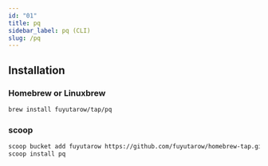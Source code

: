```yaml
---
id: "01"
title: pq
sidebar_label: pq (CLI)
slug: /pq
---
```



## Installation

### Homebrew or Linuxbrew
```sh
brew install fuyutarow/tap/pq
```

### scoop
```sh
scoop bucket add fuyutarow https://github.com/fuyutarow/homebrew-tap.git
scoop install pq
```